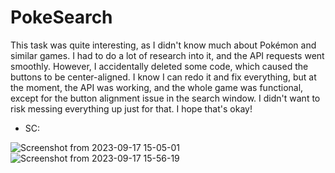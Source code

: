 # PokeSearch

This task was quite interesting, as I didn't know much about Pokémon and similar games. I had to do a lot of research into it, and the API requests went smoothly. However, I accidentally deleted some code, which caused the buttons to be center-aligned. I know I can redo it and fix everything, but at the moment, the API was working, and the whole game was functional, except for the button alignment issue in the search window. I didn't want to risk messing everything up just for that. I hope that's okay!  

- SC:

![Screenshot from 2023-09-17 15-05-01](https://github.com/pn1616/amfoss_tasks/assets/143744137/89e8ddbe-dc6d-4869-913a-f394e6cd1557)
![Screenshot from 2023-09-17 15-56-19](https://github.com/pn1616/amfoss_tasks/assets/143744137/38abcad0-f2bf-474d-8712-24aa6ea0e64e)

